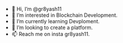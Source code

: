 - 👋 Hi, I’m @gr8yash11
- 👀 I’m interested in Blockchain Development.
- 🌱 I’m currently learning Devploment.
- 💞️ I’m looking to create a platform.
- 📫 Reach me on insta gr8yash11.

<!---
gr8yash11/gr8yash11 is a ✨ special ✨ repository because its `README.md` (this file) appears on your GitHub profile.
You can click the Preview link to take a look at your changes.
--->
